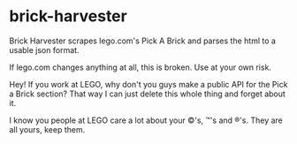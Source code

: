 brick-harvester
===============

Brick Harvester scrapes lego.com's Pick A Brick and parses the html to a usable json format.

If lego.com changes anything at all, this is broken. Use at your own risk.

Hey! If you work at LEGO, why don't you guys make a public API for the Pick a Brick section? That way I can just delete this whole thing and forget about it.
 
I know you people at LEGO care a lot about your ©'s, ™'s and ®'s. They are all yours, keep them.
